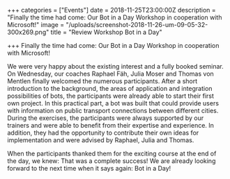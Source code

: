 +++
categories = ["Events"]
date = 2018-11-25T23:00:00Z
description = "Finally the time had come: Our Bot in a Day Workshop in cooperation with Microsoft!"
image = "/uploads/screenshot-2018-11-26-um-09-05-32-300x269.png"
title = "Review Workshop Bot in a Day"

+++
Finally the time had come: Our Bot in a Day Workshop in cooperation with Microsoft!

We were very happy about the existing interest and a fully booked seminar. On Wednesday, our coaches Raphael Fäh, Julia Moser and Thomas von Mentlen finally welcomed the numerous participants. After a short introduction to the background, the areas of application and integration possibilities of bots, the participants were already able to start their first own project. In this practical part, a bot was built that could provide users with information on public transport connections between different cities. During the exercises, the participants were always supported by our trainers and were able to benefit from their expertise and experience. In addition, they had the opportunity to contribute their own ideas for implementation and were advised by Raphael, Julia and Thomas.

When the participants thanked them for the exciting course at the end of the day, we knew: That was a complete success! We are already looking forward to the next time when it says again: Bot in a Day!